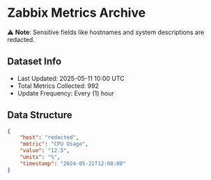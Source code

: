 # Zabbix Metrics Archive

⚠️ **Note**: Sensitive fields like hostnames and system descriptions are redacted.

## Dataset Info
- Last Updated: 2025-05-11 10:00 UTC
- Total Metrics Collected: 992
- Update Frequency: Every (1) hour

## Data Structure
```json
{
    "host": "redacted",
    "metric": "CPU Usage",
    "value": "12.5",
    "units": "%",
    "timestamp": "2024-05-21T12:00:00"
}
```
